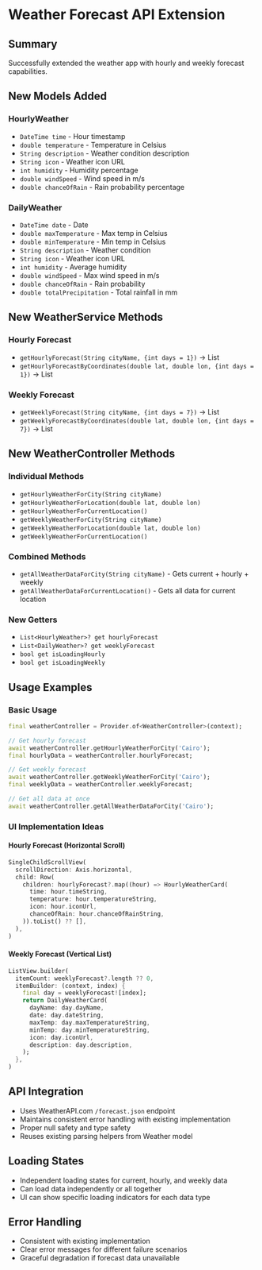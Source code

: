 # Weather Forecast API Extension

## Summary
Successfully extended the weather app with hourly and weekly forecast capabilities.

## New Models Added

### HourlyWeather
- `DateTime time` - Hour timestamp
- `double temperature` - Temperature in Celsius  
- `String description` - Weather condition description
- `String icon` - Weather icon URL
- `int humidity` - Humidity percentage
- `double windSpeed` - Wind speed in m/s
- `double chanceOfRain` - Rain probability percentage

### DailyWeather  
- `DateTime date` - Date
- `double maxTemperature` - Max temp in Celsius
- `double minTemperature` - Min temp in Celsius
- `String description` - Weather condition
- `String icon` - Weather icon URL
- `int humidity` - Average humidity
- `double windSpeed` - Max wind speed in m/s
- `double chanceOfRain` - Rain probability
- `double totalPrecipitation` - Total rainfall in mm

## New WeatherService Methods

### Hourly Forecast
- `getHourlyForecast(String cityName, {int days = 1})` → List<HourlyWeather>
- `getHourlyForecastByCoordinates(double lat, double lon, {int days = 1})` → List<HourlyWeather>

### Weekly Forecast  
- `getWeeklyForecast(String cityName, {int days = 7})` → List<DailyWeather>
- `getWeeklyForecastByCoordinates(double lat, double lon, {int days = 7})` → List<DailyWeather>

## New WeatherController Methods

### Individual Methods
- `getHourlyWeatherForCity(String cityName)`
- `getHourlyWeatherForLocation(double lat, double lon)`
- `getHourlyWeatherForCurrentLocation()`
- `getWeeklyWeatherForCity(String cityName)`
- `getWeeklyWeatherForLocation(double lat, double lon)`
- `getWeeklyWeatherForCurrentLocation()`

### Combined Methods
- `getAllWeatherDataForCity(String cityName)` - Gets current + hourly + weekly
- `getAllWeatherDataForCurrentLocation()` - Gets all data for current location

### New Getters
- `List<HourlyWeather>? get hourlyForecast`
- `List<DailyWeather>? get weeklyForecast`
- `bool get isLoadingHourly`
- `bool get isLoadingWeekly`

## Usage Examples

### Basic Usage
```dart
final weatherController = Provider.of<WeatherController>(context);

// Get hourly forecast
await weatherController.getHourlyWeatherForCity('Cairo');
final hourlyData = weatherController.hourlyForecast;

// Get weekly forecast  
await weatherController.getWeeklyWeatherForCity('Cairo');
final weeklyData = weatherController.weeklyForecast;

// Get all data at once
await weatherController.getAllWeatherDataForCity('Cairo');
```

### UI Implementation Ideas

#### Hourly Forecast (Horizontal Scroll)
```dart
SingleChildScrollView(
  scrollDirection: Axis.horizontal,
  child: Row(
    children: hourlyForecast?.map((hour) => HourlyWeatherCard(
      time: hour.timeString,
      temperature: hour.temperatureString,
      icon: hour.iconUrl,
      chanceOfRain: hour.chanceOfRainString,
    )).toList() ?? [],
  ),
)
```

#### Weekly Forecast (Vertical List)
```dart
ListView.builder(
  itemCount: weeklyForecast?.length ?? 0,
  itemBuilder: (context, index) {
    final day = weeklyForecast![index];
    return DailyWeatherCard(
      dayName: day.dayName,
      date: day.dateString,
      maxTemp: day.maxTemperatureString,
      minTemp: day.minTemperatureString,
      icon: day.iconUrl,
      description: day.description,
    );
  },
)
```

## API Integration
- Uses WeatherAPI.com `/forecast.json` endpoint
- Maintains consistent error handling with existing implementation
- Proper null safety and type safety
- Reuses existing parsing helpers from Weather model

## Loading States
- Independent loading states for current, hourly, and weekly data
- Can load data independently or all together
- UI can show specific loading indicators for each data type

## Error Handling
- Consistent with existing implementation
- Clear error messages for different failure scenarios
- Graceful degradation if forecast data unavailable